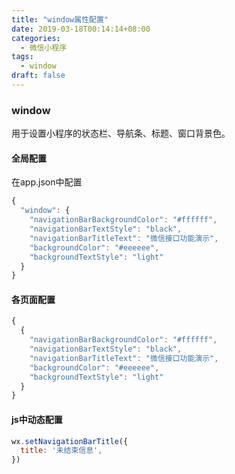 ```yaml
---
title: "window属性配置"
date: 2019-03-18T00:14:14+08:00
categories:
  - 微信小程序
tags:
  - window
draft: false
---
```


<a name="window"></a>
### window
用于设置小程序的状态栏、导航条、标题、窗口背景色。
<!--more-->
<a name="8e8aaafe"></a>
#### 全局配置
在app.json中配置
```javascript
{
  "window": {
    "navigationBarBackgroundColor": "#ffffff",
    "navigationBarTextStyle": "black",
    "navigationBarTitleText": "微信接口功能演示",
    "backgroundColor": "#eeeeee",
    "backgroundTextStyle": "light"
  }
}
```
<a name="a0aad9ad"></a>
#### 各页面配置
```javascript
{
  {
    "navigationBarBackgroundColor": "#ffffff",
    "navigationBarTextStyle": "black",
    "navigationBarTitleText": "微信接口功能演示",
    "backgroundColor": "#eeeeee",
    "backgroundTextStyle": "light"
  }
}
```
<a name="efad9190"></a>
#### js中动态配置
```javascript
wx.setNavigationBarTitle({
  title: '未结束信息',
})
```

